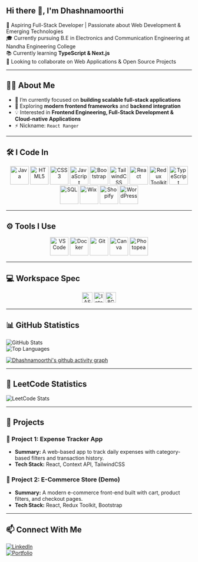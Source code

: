 ## Hi there 👋, I'm Dhashnamoorthi

<!-- <img align="right" width="370" height="290" src="https://i.pinimg.com/originals/47/f0/34/47f0342cec72b800463bf003eac1257e.gif"> -->

🚀 Aspiring Full-Stack Developer | Passionate about Web Development & Emerging Technologies  
🎓 Currently pursuing B.E in Electronics and Communication Engineering at Nandha Engineering College  
📚 Currently learning **TypeScript & Next.js**  
🤝 Looking to collaborate on Web Applications & Open Source Projects  

---

## 👨‍💻 About Me
- 🔭 I’m currently focused on **building scalable full-stack applications**  
- 🌱 Exploring **modern frontend frameworks** and **backend integration**  
- 💡 Interested in **Frontend Engineering, Full-Stack Development & Cloud-native Applications**  
- ⚡ Nickname: `React Ranger`  

---

## 🛠️ I Code In
<p align="center">
  <img height="50" width="50" src="https://img.icons8.com/3d-fluency/48/java-coffee-cup-logo.png" alt="Java"/>
  <img height="50" width="50" src="https://img.icons8.com/arcade/48/html-5.png" alt="HTML5"/>
  <img height="50" width="50" src="https://img.icons8.com/fluency/48/css3.png" alt="CSS3"/>
  <img height="50" width="50" src="https://img.icons8.com/arcade/48/javascript.png" alt="JavaScript"/>
  <img height="50" width="50" src="https://img.icons8.com/fluency/48/bootstrap.png" alt="Bootstrap"/>
  <img height="50" width="50" src="https://img.icons8.com/color/48/tailwindcss.png" alt="TailwindCSS"/>
  <img height="50" width="50" src="https://img.icons8.com/external-tal-revivo-tritone-tal-revivo/48/external-react-a-javascript-library-for-building-user-interfaces-logo-tritone-tal-revivo.png" alt="React"/>
  <img height="50" width="50" src="https://img.icons8.com/color/48/redux.png" alt="Redux Toolkit"/>
  <img height="50" width="50" src="https://img.icons8.com/fluency/48/typescript--v2.png" alt="TypeScript"/>
  <img height="50" width="50" src="https://img.icons8.com/fluency/48/sql.png" alt="SQL"/>
  <img height="50" width="50" src="https://img.icons8.com/external-tal-revivo-bold-tal-revivo/48/external-wixcom-ltd-is-an-israeli-cloud-based-web-development-logo-bold-tal-revivo.png" alt="Wix"/>
  <img height="50" width="50" src="https://img.icons8.com/color/48/shopify.png" alt="Shopify"/>
  <img height="50" width="50" src="https://img.icons8.com/3d-fluency/48/wordpress.png" alt="WordPress"/>
</p>

---

## ⚙️ Tools I Use
<p align="center">
  <img height="50" width="50" src="https://img.icons8.com/color/48/visual-studio-code-2019.png" alt="VS Code"/>
  <img height="50" width="50" src="https://img.icons8.com/color/48/docker.png" alt="Docker"/>
  <img height="50" width="50" src="https://img.icons8.com/pulsar-gradient/48/git.png" alt="Git"/>
  <img height="50" width="50" src="https://img.icons8.com/fluency/48/canva.png" alt="Canva"/>
  <img height="50" width="50" src="https://img.icons8.com/color/48/photopea.png" alt="Photopea"/>
</p>

---

## 💻 Workspace Spec
<p align="center">
  <img height="28" src="https://img.shields.io/badge/ASUS-VivoBook_15-ED1C24?style=for-the-badge&logo=asus&logoColor=white" alt="ASUS VivoBook 15"/> 
  <img height="28" src="https://img.shields.io/badge/Intel-i3_11th_Gen-0071C5?style=for-the-badge&logo=intel&logoColor=white" alt="Intel Core i3 11th Gen"/> 
  <img height="28" src="https://img.shields.io/badge/RAM-8GB-6e6e6e?style=for-the-badge&logo=memory&logoColor=white" alt="8GB RAM"/>
</p>


---

## 📊 GitHub Statistics
![GitHub Stats](https://github-readme-stats.vercel.app/api?username=dhashnamoorthipalanivel&show_icons=true&theme=radical)  
![Top Languages](https://github-readme-stats.vercel.app/api/top-langs/?username=dhashnamoorthipalanivel&layout=compact&theme=radical)  

[![Dhashnamoorthi's github activity graph](https://github-readme-activity-graph.vercel.app/graph?username=dhashnamoorthipalanivel&bg_color=0d1117&color=1b9d01&line=6e36a6&point=e6009d&area=true&hide_border=true)](https://github.com/ashutosh00710/github-readme-activity-graph)

---

## 🧩 LeetCode Statistics
![LeetCode Stats](https://leetcard.jacoblin.cool/Dhashnamoorthi_Palanivel?theme=dark&font=Poppins&ext=activity)  

---

## 📂 Projects  

### 🔹 Project 1: **Expense Tracker App**  
- **Summary:** A web-based app to track daily expenses with category-based filters and transaction history.  
- **Tech Stack:** React, Context API, TailwindCSS  

### 🔹 Project 2: **E-Commerce Store (Demo)**  
- **Summary:** A modern e-commerce front-end built with cart, product filters, and checkout pages.  
- **Tech Stack:** React, Redux Toolkit, Bootstrap  

---

## 📫 Connect With Me
[![LinkedIn](https://img.shields.io/badge/LinkedIn-blue?logo=linkedin&logoColor=white)](https://www.linkedin.com/in/dhashnamoorthi-palanivel)  
[![Portfolio](https://img.shields.io/badge/Portfolio-000?logo=vercel&logoColor=white)](https://your-portfolio-link.com)
